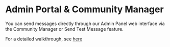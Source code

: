 # Admin Portal & Community Manager

<!--
What to cover: 

- What is Admin Panel for
- How to set up AP 
- How to send test broadcast and directpush

see https://admin.dev.notifi.network/guide
-->

You can send messages directly through our Admin Panel web interface via the Community Manager or Send Test Message feature. 

For a detailed walkthrough, see [here](https://www.figma.com/proto/EDRHnzmXsLRrmM1VBc57Hw/Notifi-Slides?page-id=3859%3A1161&node-id=3859-1287&viewport=643%2C485%2C0.09&scaling=min-zoom&starting-point-node-id=3859%3A1287)

<!-- ### Adding additional users to Admin Portal

Log in to the [Notifi Admin Portal](https://admin.dev.notifi.network/) using the admin email address and password.

Click on **Account Settings** in the left hand navigation bar. Then click on the **Add User** button on the top of the page.

<!-- pic -\->

Input the email address of the new user and select which roles are applicable. A single user can have both Developer and Business roles.

* Developer: User can access the React Card and make changes in that instance.
* Business: User can access Community Manager marketing tooling.

Soon, both Developer and Business roles will have access to notification reporting and metrics in the Admin Portal.

<!-- pic -\->

The new user will get an email invite to access the Admin portal. They can finish creating their account by resetting their password.

### Sending a Test Message

Log in to the [Notifi Admin Portal](https://admin.dev.notifi.network/) using an admin or developer email address and password.

Click on Send Test Messages in the left hand navigation bar.

In the Admin console, add a new topic with Type Broadcast. The Broadcast Id must start with the dappID then two underscores. Since the dappID used is “sampledapp”, the Broadcast Id must start with “sampledapp__”.

<!-- pic -\->

Add a subject, and a body, then click **Send Message**. You should see now see “Message sent successfully!” -->

